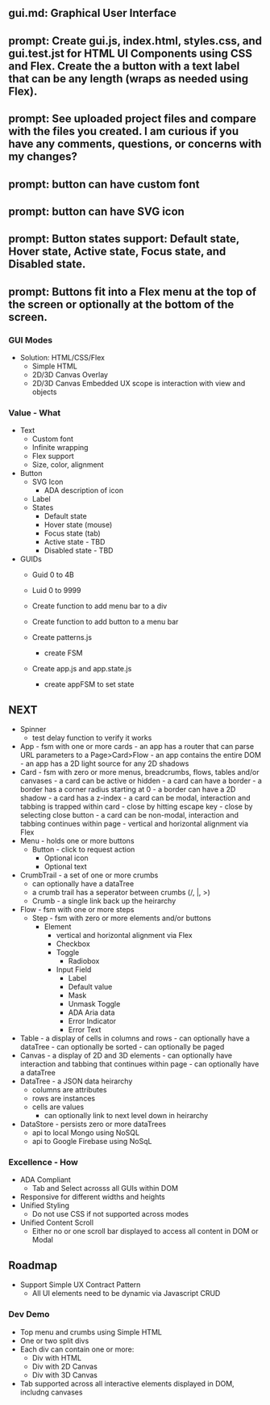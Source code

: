 ## gui.md: Graphical User Interface

## prompt: Create gui.js, index.html, styles.css, and gui.test.jst for HTML UI Components using CSS and Flex. Create the a button with a text label that can be any length (wraps as needed using Flex).

## prompt: See uploaded project files and compare with the files you created. I am curious if you have any comments, questions, or concerns with my changes?

## prompt: button can have custom font
## prompt: button can have SVG icon
## prompt: Button states support: Default state, Hover state, Active state, Focus state, and Disabled state.
## prompt: Buttons fit into a Flex menu at the top of the screen or optionally at the bottom of the screen.

### GUI Modes
- Solution: HTML/CSS/Flex
  - Simple HTML
  - 2D/3D Canvas Overlay
  - 2D/3D Canvas Embedded UX scope is interaction with view and objects

### Value - What
- Text
  - Custom font
  - Infinite wrapping
  - Flex support
  - Size, color, alignment
- Button
  - SVG Icon
    - ADA description of icon
  - Label
  - States
    - Default state
    - Hover state (mouse)
    - Focus state (tab)
    - Active state - TBD
    - Disabled state - TBD
- GUIDs
  - Guid 0 to 4B
  - Luid 0 to 9999

  - Create function to add menu bar to a div
  - Create function to add button to a menu bar
  - Create patterns.js
    - create FSM
  - Create app.js and app.state.js
    - create appFSM to set state

## NEXT
- Spinner
  - test delay function to verify it works
- App - fsm with one or more cards
      - an app has a router that can parse URL parameters to a Page>Card>Flow
      - an app contains the entire DOM
      - an app has a 2D light source for any 2D shadows
- Card - fsm with zero or more menus, breadcrumbs, flows, tables and/or canvases
        - a card can be active or hidden
        - a card can have a border
          - a border has a corner radius starting at 0
          - a border can have a 2D shadow
        - a card has a z-index
        - a card can be modal, interaction and tabbing is trapped within card
          - close by hitting escape key
          - close by selecting close button
        - a card can be non-modal, interaction and tabbing continues within page
        - vertical and horizontal alignment via Flex
- Menu - holds one or more buttons
  - Button - click to request action
    - Optional icon
    - Optional text
- CrumbTrail - a set of one or more crumbs
  - can optionally have a dataTree
  - a crumb trail has a seperator between crumbs (/, |, >)
  - Crumb - a single link back up the heirarchy
- Flow - fsm with one or more steps
  - Step - fsm with zero or more elements and/or buttons
    - Element
      - vertical and horizontal alignment via Flex
      - Checkbox
      - Toggle
        - Radiobox
      - Input Field
        - Label
        - Default value
        - Mask
        - Unmask Toggle
        - ADA Aria data
        - Error Indicator
        - Error Text
- Table - a display of cells in columns and rows
      - can optionally have a dataTree
      - can optionally be sorted
      - can optionally be paged
- Canvas - a display of 2D and 3D elements
         - can optionally have interaction and tabbing that continues within page
         - can optionally have a dataTree
- DataTree - a JSON data heirarchy
  - columns are attributes
  - rows are instances
  - cells are values
    - can optionally link to next level down in heirarchy
- DataStore - persists zero or more dataTrees
  - api to local Mongo using NoSQL
  - api to Google Firebase using NoSqL

### Excellence - How
- ADA Compliant
  - Tab and Select acrosss all GUIs within DOM
- Responsive for different widths and heights
- Unified Styling
  - Do not use CSS if not supported across modes
- Unified Content Scroll
  - Either no or one scroll bar displayed to access all content in DOM or Modal

## Roadmap
- Support Simple UX Contract Pattern
  - All UI elements need to be dynamic via Javascript CRUD

### Dev Demo
- Top menu and crumbs using Simple HTML
- One or two split divs
- Each div can contain one or more:
  - Div with HTML
  - Div with 2D Canvas
  - Div with 3D Canvas
- Tab supported across all interactive elements displayed in DOM, includng canvases

